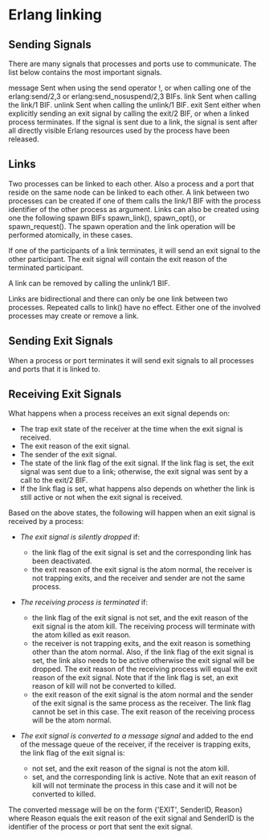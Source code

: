 # Erlang linking

## Sending Signals

There are many signals that processes and ports use to communicate. The list below contains the most important signals.

message
Sent when using the send operator !, or when calling one of the erlang:send/2,3 or erlang:send_nosuspend/2,3 BIFs.
link
Sent when calling the link/1 BIF.
unlink
Sent when calling the unlink/1 BIF.
exit
Sent either when explicitly sending an exit signal by calling the exit/2 BIF, or when a linked process terminates. If the signal is sent due to a link, the signal is sent after all directly visible Erlang resources used by the process have been released.

## Links

Two processes can be linked to each other. Also a process and a port that reside on the same node can be linked to each other. A link between two processes can be created if one of them calls the link/1 BIF with the process identifier of the other process as argument. Links can also be created using one the following spawn BIFs spawn_link(), spawn_opt(), or spawn_request(). The spawn operation and the link operation will be performed atomically, in these cases.

If one of the participants of a link terminates, it will send an exit signal to the other participant. The exit signal will contain the exit reason of the terminated participant.

A link can be removed by calling the unlink/1 BIF.

Links are bidirectional and there can only be one link between two processes. Repeated calls to link() have no effect. Either one of the involved processes may create or remove a link.

## Sending Exit Signals

When a process or port terminates it will send exit signals to all processes and ports that it is linked to.

## Receiving Exit Signals

What happens when a process receives an exit signal depends on:

- The trap exit state of the receiver at the time when the exit signal is received.
- The exit reason of the exit signal.
- The sender of the exit signal.
- The state of the link flag of the exit signal. If the link flag is set, the exit signal was sent due to a link; otherwise, the exit signal was sent by a call to the exit/2 BIF.
- If the link flag is set, what happens also depends on whether the link is still active or not when the exit signal is received.

Based on the above states, the following will happen when an exit signal is received by a process:

- *The exit signal is silently dropped* if:
    - the link flag of the exit signal is set and the corresponding link has been deactivated.
    - the exit reason of the exit signal is the atom normal, the receiver is not trapping exits, and the receiver and sender are not the same process.

- *The receiving process is terminated* if:
    - the link flag of the exit signal is not set, and the exit reason of the exit signal is the atom kill. The receiving process will terminate with the atom killed as exit reason.
    - the receiver is not trapping exits, and the exit reason is something other than the atom normal. Also, if the link flag of the exit signal is set, the link also needs to be active otherwise the exit signal will be dropped. The exit reason of the receiving process will equal the exit reason of the exit signal. Note that if the link flag is set, an exit reason of kill will not be converted to killed.
    - the exit reason of the exit signal is the atom normal and the sender of the exit signal is the same process as the receiver. The link flag cannot be set in this case. The exit reason of the receiving process will be the atom normal.

- *The exit signal is converted to a message signal* and added to the end of the message queue of the receiver, if the receiver is trapping exits, the link flag of the exit signal is:
    - not set, and the exit reason of the signal is not the atom kill.
    - set, and the corresponding link is active. Note that an exit reason of kill will not terminate the process in this case and it will not be converted to killed.

The converted message will be on the form {'EXIT', SenderID, Reason} where Reason equals the exit reason of the exit signal and SenderID is the identifier of the process or port that sent the exit signal.
